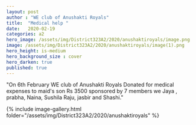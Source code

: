 ```yaml
---
layout: post
author : "WE club of Anushakti Royals"
title:  "Medical help "
date:   2020-02-19
categories: a2
hero_image: /assets/img/District323A2/2020/anushaktiroyals/image.png
image: /assets/img/District323A2/2020/anushaktiroyals/image(1).png
hero_height: is-medium
hero_background_size : cover
hero_darken: true
published: true
---
```


"On 6th February WE club of Anushakti Royals Donated for medical expenses to maid's son Rs 3500 sponsored by 7 members we Jaya , prabha, Naina, Sushila Raju, jasbir and Shashi."

{% include image-gallery.html folder="/assets/img/District323A2/2020/anushaktiroyals" %}